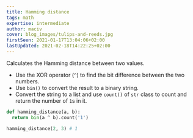 ```yaml
---
title: Hamming distance
tags: math
expertise: intermediate
author: maciv
cover: blog_images/tulips-and-reeds.jpg
firstSeen: 2021-01-17T13:04:06+02:00
lastUpdated: 2021-02-18T14:22:25+02:00
---
```


Calculates the Hamming distance between two values.

- Use the XOR operator (`^`) to find the bit difference between the two numbers.
- Use `bin()` to convert the result to a binary string.
- Convert the string to a list and use `count()` of `str` class to count and return the number of `1`s in it.

```py
def hamming_distance(a, b):
  return bin(a ^ b).count('1')
```

```py
hamming_distance(2, 3) # 1
```
